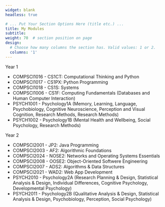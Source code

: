 ```yaml
---
widget: blank
headless: true

# ... Put Your Section Options Here (title etc.) ...
title: My Modules
subtitle:
weight: 70  # section position on page
design:
  # Choose how many columns the section has. Valid values: 1 or 2.
  columns: '1'
---
```


Year 1

<ul>
  <li>COMPSCI1016 - CS1CT: Computational Thinking and Python</li>
  <li>COMPSCI1017 - CS1PX: Python Programming</li>
  <li>COMPSCI1018 - CS1S: Systems</li>
  <li>COMPSCI1006 - CS1F: Computing Fundamentals (Databases and Human Computer Interaction)</li>
  <li>PSYCH1001 - Psychology1A (Memory, Learning, Language, Psychobiology, Cognitive Neuroscience, Perception and Visual Cognition, Research Methods, Research Methods)</li>
  <li>PSYCH1002 - Psychology1B (Mental Health and Wellbeing, Social Psychology, Research Methods)</li>
  <!-- <li>GERMAN1003 - German Language 1</li> -->
</ul>


Year 2
<ul>
  <li>COMPSCI2001 - JP2: Java Programming</li>
  <li>COMPSCI2003 - AF2: Algorithmic Foundations</li>
  <li>COMPSCI2024 - NOSE2: Networks and Operating Systems Essentials</li>
  <li>COMPSCI2008 - OOSE2: Object-Oriented Softwere Engineering</li>
  <li>COMPSCI2007 - ADS2: Algorithms & Data Structures</li>
  <li>COMPSCI2021 - WAD2: Web App Development </li>
    <li>PSYCH2010 - Psychology2A (Research Planning & Design, Statistical Analysis & Design, Individual Differences, Cognitive Psychology, Developmental Psychology)</li>
  <li>PSYCH2011 - Psychology2B (Qualitative Analysis & Design, Statistical Analysis & Design, Psychobiology, Perception, Social Psychology)</li>
</ul>
